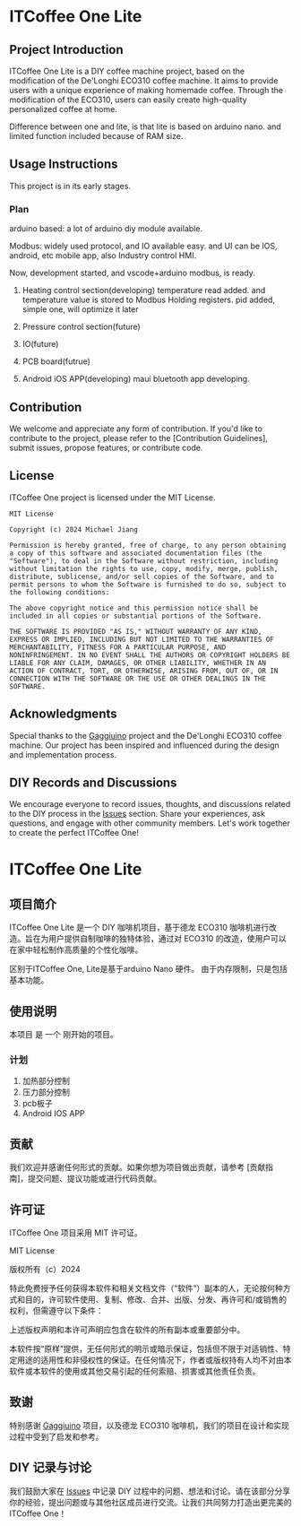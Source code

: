 # ITCoffee One Lite

## Project Introduction

ITCoffee One Lite is a DIY coffee machine project, based on the modification of the De'Longhi ECO310 coffee machine. It aims to provide users with a unique experience of making homemade coffee. Through the modification of the ECO310, users can easily create high-quality personalized coffee at home.

Difference between one and lite, is that lite is based on arduino nano. and limited function included because of RAM size.

## Usage Instructions

This project is in its early stages.

### Plan


arduino  based: a lot of arduino diy module available.

Modbus:  widely used protocol, and IO available easy.  and UI can be IOS, android, etc mobile app, also Industry control HMI.

Now, development started, and vscode+arduino modbus, is ready.


1. Heating control section(developing)
   temperature read added. and temperature value is stored to Modbus Holding registers. 
   pid added, simple one, will optimize it later
   
2. Pressure control section(future)

3. IO(future)
4.  PCB board(futrue)
5. Android iOS APP(developing)
  maui bluetooth app developing.

## Contribution

We welcome and appreciate any form of contribution. If you'd like to contribute to the project, please refer to the [Contribution Guidelines], submit issues, propose features, or contribute code.

## License

ITCoffee One project is licensed under the MIT License.

```
MIT License

Copyright (c) 2024 Michael Jiang

Permission is hereby granted, free of charge, to any person obtaining a copy of this software and associated documentation files (the "Software"), to deal in the Software without restriction, including without limitation the rights to use, copy, modify, merge, publish, distribute, sublicense, and/or sell copies of the Software, and to permit persons to whom the Software is furnished to do so, subject to the following conditions:

The above copyright notice and this permission notice shall be included in all copies or substantial portions of the Software.

THE SOFTWARE IS PROVIDED "AS IS," WITHOUT WARRANTY OF ANY KIND, EXPRESS OR IMPLIED, INCLUDING BUT NOT LIMITED TO THE WARRANTIES OF MERCHANTABILITY, FITNESS FOR A PARTICULAR PURPOSE, AND NONINFRINGEMENT. IN NO EVENT SHALL THE AUTHORS OR COPYRIGHT HOLDERS BE LIABLE FOR ANY CLAIM, DAMAGES, OR OTHER LIABILITY, WHETHER IN AN ACTION OF CONTRACT, TORT, OR OTHERWISE, ARISING FROM, OUT OF, OR IN CONNECTION WITH THE SOFTWARE OR THE USE OR OTHER DEALINGS IN THE SOFTWARE.
```

## Acknowledgments

Special thanks to the [Gaggiuino](https://github.com/Zer0-bit/gaggiuino) project and the De'Longhi ECO310 coffee machine. Our project has been inspired and influenced during the design and implementation process.

## DIY Records and Discussions

We encourage everyone to record issues, thoughts, and discussions related to the DIY process in the [Issues](https://github.com/jiangxinghui/itcoffee-one/issues) section. Share your experiences, ask questions, and engage with other community members. Let's work together to create the perfect ITCoffee One!






# ITCoffee One Lite

## 项目简介

ITCoffee One Lite 是一个 DIY 咖啡机项目，基于德龙 ECO310 咖啡机进行改造。旨在为用户提供自制咖啡的独特体验，通过对 ECO310 的改造，使用户可以在家中轻松制作高质量的个性化咖啡。

区别于ITCoffee One, Lite是基于arduino Nano 硬件。 由于内存限制，只是包括基本功能。

## 使用说明

本项目 是 一个 刚开始的项目。

### 计划

1. 加热部分控制
2. 压力部分控制
3. pcb板子
4. Android IOS APP

## 贡献

我们欢迎并感谢任何形式的贡献。如果你想为项目做出贡献，请参考 [贡献指南]，提交问题、提议功能或进行代码贡献。

## 许可证

ITCoffee One 项目采用 MIT 许可证。

MIT License

版权所有（c）2024 <Michael Jiang>

特此免费授予任何获得本软件和相关文档文件（“软件”）副本的人，无论按何种方式和目的，许可软件使用、复制、修改、合并、出版、分发、再许可和/或销售的权利，但需遵守以下条件：

上述版权声明和本许可声明应包含在软件的所有副本或重要部分中。

本软件按“原样”提供，无任何形式的明示或暗示保证，包括但不限于对适销性、特定用途的适用性和非侵权性的保证。在任何情况下，作者或版权持有人均不对由本软件或本软件的使用或其他交易引起的任何索赔、损害或其他责任负责。


## 致谢

特别感谢 [Gaggiuino](https://github.com/Zer0-bit/gaggiuino) 项目，以及德龙 ECO310 咖啡机，我们的项目在设计和实现过程中受到了启发和参考。

## DIY 记录与讨论

我们鼓励大家在 [Issues](https://github.com/jiangxinghui/itcoffee-one/issues) 中记录 DIY 过程中的问题、想法和讨论。请在该部分分享你的经验，提出问题或与其他社区成员进行交流。让我们共同努力打造出更完美的 ITCoffee One！



